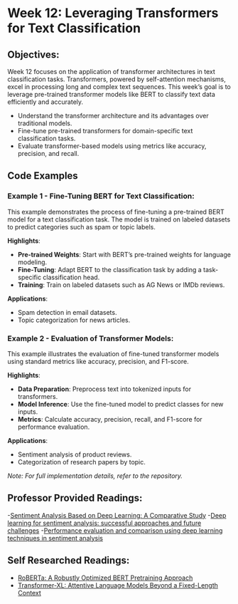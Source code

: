 # **Week 12: Leveraging Transformers for Text Classification**

## **Objectives:**

Week 12 focuses on the application of transformer architectures in text classification tasks. Transformers, powered by self-attention mechanisms, excel in processing long and complex text sequences. This week’s goal is to leverage pre-trained transformer models like BERT to classify text data efficiently and accurately.

- Understand the transformer architecture and its advantages over traditional models.
- Fine-tune pre-trained transformers for domain-specific text classification tasks.
- Evaluate transformer-based models using metrics like accuracy, precision, and recall.

## **Code Examples**

### Example 1 - Fine-Tuning BERT for Text Classification:
This example demonstrates the process of fine-tuning a pre-trained BERT model for a text classification task. The model is trained on labeled datasets to predict categories such as spam or topic labels.

**Highlights**:
- **Pre-trained Weights**: Start with BERT’s pre-trained weights for language modeling.
- **Fine-Tuning**: Adapt BERT to the classification task by adding a task-specific classification head.
- **Training**: Train on labeled datasets such as AG News or IMDb reviews.

**Applications**:
- Spam detection in email datasets.
- Topic categorization for news articles.

### Example 2 - Evaluation of Transformer Models:
This example illustrates the evaluation of fine-tuned transformer models using standard metrics like accuracy, precision, and F1-score. 

**Highlights**:
- **Data Preparation**: Preprocess text into tokenized inputs for transformers.
- **Model Inference**: Use the fine-tuned model to predict classes for new inputs.
- **Metrics**: Calculate accuracy, precision, recall, and F1-score for performance evaluation.

**Applications**:
- Sentiment analysis of product reviews.
- Categorization of research papers by topic.

*Note: For full implementation details, refer to the repository.*  

## **Professor Provided Readings:**

-[Sentiment Analysis Based on Deep Learning: A Comparative Study](https://www.mdpi.com/2079-9292/9/3/483)
-[Deep learning for sentiment analysis: successful approaches and future challenges](https://kd.nsfc.gov.cn/paperDownload/1000014123590.pdf)
-[Performance evaluation and comparison using deep learning techniques in sentiment analysis](https://web.archive.org/web/20210708003551id_/https://irojournals.com/jscp/V3/I2/06.pdf)


## **Self Researched Readings:**

- [RoBERTa: A Robustly Optimized BERT Pretraining Approach](https://arxiv.org/abs/1907.11692)
- [Transformer-XL: Attentive Language Models Beyond a Fixed-Length Context](https://arxiv.org/abs/1901.02860)
